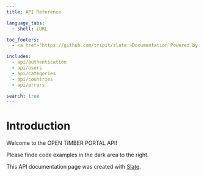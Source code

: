 ```yaml
---
title: API Reference

language_tabs:
  - shell: cURL

toc_footers:
  - <a href='https://github.com/tripit/slate'>Documentation Powered by Slate</a>

includes:
  - api/authentication
  - api/users
  - api/categories
  - api/countries
  - api/errors

search: true
---
```


# Introduction

Welcome to the OPEN TIMBER PORTAL API!

Please finde code examples in the dark area to the right.

This API documentation page was created with [Slate](https://github.com/tripit/slate).


